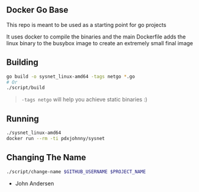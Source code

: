 Docker Go Base
---

This repo is meant to be used as a starting point for go projects

It uses docker to compile the binaries and the main Dockerfile adds the linux
binary to the busybox image to create an extremely small final image

Building
---

```bash
go build -o sysnet_linux-amd64 -tags netgo *.go
# Or
./script/build
```
> `-tags netgo` will help you achieve static binaries :)

Running
---

```bash
./sysnet_linux-amd64
docker run --rm -ti pdxjohnny/sysnet
```

Changing The Name
---

```bash
./script/change-name $GITHUB_USERNAME $PROJECT_NAME
```


- John Andersen
